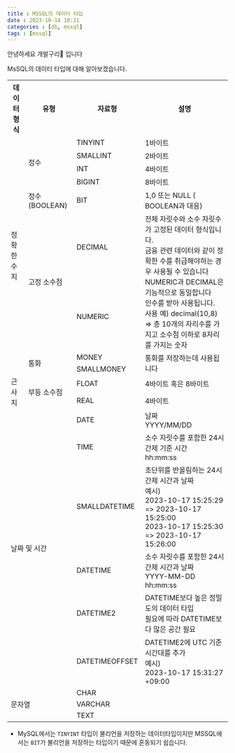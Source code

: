 ```yaml
---
title : MSSQL의 데이터 타입
date : 2023-10-14 10:31
categories : [db, mssql]
tags : [mssql]
---
```


안녕하세요 개발구리🐸 입니다

MsSQL의 데이터 타입에 대해 알아보겠습니다.

<table>
    <tr>
        <th>데이터 형식</th>
        <th>유형</th>
        <th>자료형</th>
        <th>설명</th>
    </tr>
    <tr>
        <td rowspan="9">정확한 수치</td>
        <td rowspan="4">정수</td>
        <td>TINYINT</td>
        <td>1바이트</td>
    </tr>
    <tr>
        <td>SMALLINT</td>
        <td>2바이트</td>
    </tr>
    <tr>
        <td>INT</td>
        <td>4바이트</td>
    </tr>
    <tr>
        <td>BIGINT</td>
        <td>8바이트</td>
    </tr>
    <tr>
        <td>정수 (BOOLEAN)</td>
        <td>BIT</td>
        <td>1,0 또는 NULL ( BOOLEAN과 대응)</td>
    </tr>
    <tr>
        <td rowspan="2">고정 소수점</td>
        <td>DECIMAL</td>
        <td rowspan="2">
            전체 자릿수와 소수 자릿수가 고정된 데이터 형식입니다.
            <br>
            금융 관련 데이터와 같이 정확한 수를 취급해야하는 경우 사용될 수 있습니다
            <br>
            NUMERIC과 DECIMAL은 기능적으로 동일합니다
            <br>
            인수를 받아 사용됩니다.
            <br>
            사용 예) decimal(10,8) => 총 10개의 자리수를 가지고 소수점 이하로 8자리를 가지는 숫자
        </td>
    </tr>
    <tr>
        <td>NUMERIC</td>
    </tr>
    <tr>
        <td rowspan="2">통화</td>
        <td>MONEY</td>
        <td rowspan="2">통화를 저장하는데 사용됩니다</td>
    </tr>
    <tr>
        <td>SMALLMONEY</td>
    </tr>
    <tr>
        <td rowspan="2">근사치</td>
        <td rowspan="2">부등 소수점</td>
        <td>FLOAT</td>
        <td>4바이트 혹은 8바이트</td>
    </tr>
    <tr>
        <td>REAL</td>
        <td>4바이트</td>
    </tr>
    <tr>
        <td rowspan="6" colspan="2">날짜 및 시간</td>
        <td>DATE</td>
        <td>날짜<br>YYYY/MM/DD</td>
    </tr>
    <tr>
        <td>TIME</td>
        <td>소수 자릿수를 포함한 24시간제 기준 시간<br>hh:mm:ss</td>
    </tr>
    <tr>
        <td>SMALLDATETIME</td>
        <td>초단위를 반올림하는 24시간제 시간과 날짜
        <br>
        예시)<br> 
        2023-10-17 15:25:29 => 2023-10-17 15:25:00
        <br>
        2023-10-17 15:25:30 => 2023-10-17 15:26:00
        </td>
    </tr>
    <tr>
        <td>DATETIME</td>
        <td>소수 자릿수를 포함한 24시간제 시간과 날짜<br>YYYY-MM-DD hh:mm:ss</td>
    </tr>
    <tr>
        <td>DATETIME2</td>
        <td>
        DATETIME보다 높은 정밀도의 데이터 타입
        <br>
        필요에 따라 DATETIME보다 많은 공간 필요
        </td>
    </tr>
    <tr>
        <td>DATETIMEOFFSET</td>
        <td>DATETIME2에 UTC 기준 시간대를 추가
        <br>
        예시)<br>
        2023-10-17 15:31:27 +09:00
        </td>
    </tr>
    <tr>
        <td colspan="2" rowspan="3">문자열</td>
        <td>CHAR</td>
        <td></td>
    </tr>
    <tr>
        <td>VARCHAR</td>
        <td></td>
    </tr>
    <tr>
        <td>TEXT</td>
        <td></td>
    </tr>

</table>

- MySQL에서는 `TINYINT` 타입이 불리언을 저장하는 데이터타입이지만 MSSQL에서는 `BIT`가 불리언을 저장하는 타입이기 때문에 혼동되기 쉽습니다.